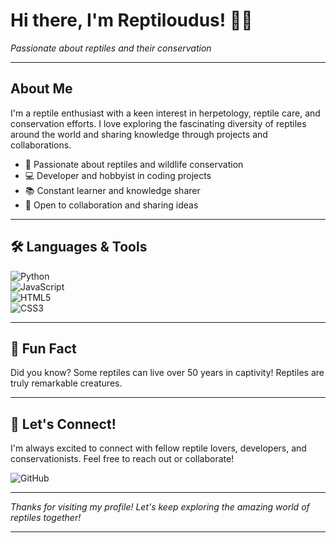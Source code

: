 # Hi there, I'm Reptiloudus! 👋🦎

*Passionate about reptiles and their conservation*

---

## About Me

I'm a reptile enthusiast with a keen interest in herpetology, reptile care, and conservation efforts. I love exploring the fascinating diversity of reptiles around the world and sharing knowledge through projects and collaborations.

- 🌱 Passionate about reptiles and wildlife conservation
- 💻 Developer and hobbyist in coding projects
- 📚 Constant learner and knowledge sharer
- 🤝 Open to collaboration and sharing ideas

---

## 🛠️ Languages & Tools

![Python](https://img.shields.io/badge/Python-3776AB?style=for-the-badge&logo=python&logoColor=white)  
![JavaScript](https://img.shields.io/badge/JavaScript-F7DF1E?style=for-the-badge&logo=javascript&logoColor=black)  
![HTML5](https://img.shields.io/badge/HTML5-E34F26?style=for-the-badge&logo=html5&logoColor=white)  
![CSS3](https://img.shields.io/badge/CSS3-1572B6?style=for-the-badge&logo=css3&logoColor=white)  


---

## 🎯 Fun Fact

Did you know? Some reptiles can live over 50 years in captivity! Reptiles are truly remarkable creatures.

---

## 🤝 Let's Connect!

I'm always excited to connect with fellow reptile lovers, developers, and conservationists. Feel free to reach out or collaborate!

![GitHub](https://img.shields.io/badge/GitHub-Reptiloudus-black?style=for-the-badge&logo=github)  

---

*Thanks for visiting my profile! Let's keep exploring the amazing world of reptiles together!*

---
